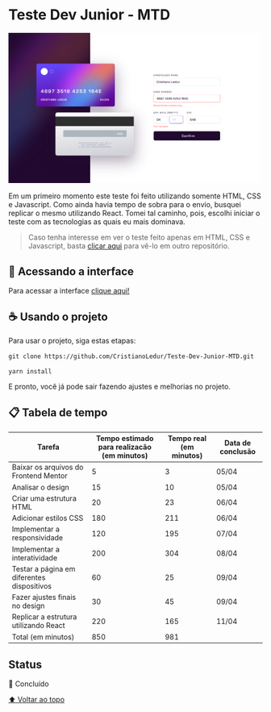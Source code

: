 # Teste Dev Junior - MTD

<img src="./src/assets/screenshot.png" style="width: 500px;">

Em um primeiro momento este teste foi feito utilizando somente HTML, CSS e Javascript. Como ainda havia tempo de sobra para o envio, busquei replicar o mesmo utilizando React. Tomei tal caminho, pois, escolhi iniciar o teste com as tecnologias as quais eu mais dominava.

> Caso tenha interesse em ver o teste feito apenas em HTML, CSS e Javascript, basta [clicar aqui](https://github.com/CristianoLedur/Desafio-MTD) para vê-lo em outro repositório.

## 🚀 Acessando a interface

Para acessar a interface [clique aqui!]()

## ☕ Usando o projeto

Para usar o projeto, siga estas etapas:

```
git clone https://github.com/CristianoLedur/Teste-Dev-Junior-MTD.git
```

```
yarn install
```

E pronto, você já pode sair fazendo ajustes e melhorias no projeto. 

## 📋 Tabela de tempo 

| Tarefa | Tempo estimado para realizacão (em minutos) | Tempo real (em minutos) | Data de conclusão | 
| --- | --- | --- | --- |
| Baixar os arquivos do Frontend Mentor | 5 | 3 | 05/04 | 
| Analisar o design | 15 | 10 | 05/04 | 
| Criar uma estrutura HTML | 20 | 23 | 06/04 | 
| Adicionar estilos CSS | 180 | 211 | 06/04 | 
| Implementar a responsividade | 120 | 195 | 07/04 | 
| Implementar a interatividade | 200 | 304 | 08/04 | 
| Testar a página em diferentes dispositivos | 60 | 25 | 09/04 | 
| Fazer ajustes finais no design | 30 | 45 | 09/04 |
| Replicar a estrutura utilizando React | 220 | 165 | 11/04 |
| Total (em minutos) | 850 | 981 |

## Status

🎯 Concluído

[⬆ Voltar ao topo](#Teste-Dev-Junior)<br>